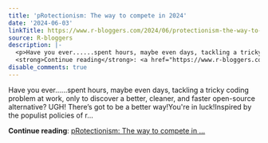 ```yaml
---
title: 'pRotectionism: The way to compete in 2024'
date: '2024-06-03'
linkTitle: https://www.r-bloggers.com/2024/06/protectionism-the-way-to-compete-in-2024/
source: R-bloggers
description: |-
  <p>Have you ever......spent hours, maybe even days, tackling a tricky coding problem at work, only to discover a better, cleaner, and faster open-source alternative? UGH! There’s got to be a better way!You're in luck!Inspired by the populist policies of r...</p>
  <strong>Continue reading</strong>: <a href="https://www.r-bloggers.com/2024/06/protectionism-the-way-to-compete-in-2024/">pRotectionism: The way to compete in ...
disable_comments: true
---
```

<p>Have you ever......spent hours, maybe even days, tackling a tricky coding problem at work, only to discover a better, cleaner, and faster open-source alternative? UGH! There’s got to be a better way!You're in luck!Inspired by the populist policies of r...</p>
<strong>Continue reading</strong>: <a href="https://www.r-bloggers.com/2024/06/protectionism-the-way-to-compete-in-2024/">pRotectionism: The way to compete in ...